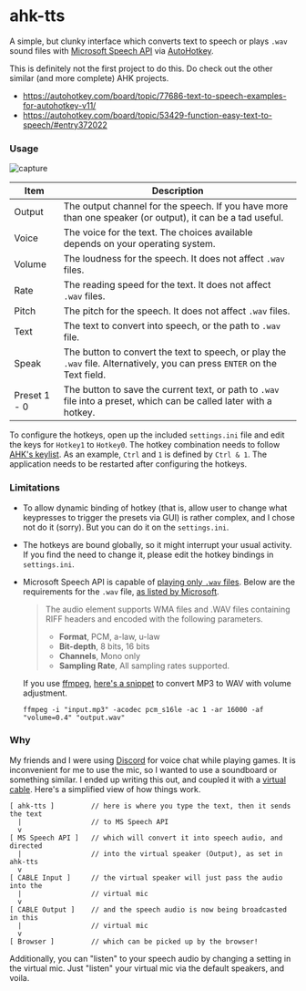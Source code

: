 ahk-tts
===

A simple, but clunky interface which converts text to speech or plays `.wav` sound files with [Microsoft Speech API](https://msdn.microsoft.com/en-us/library/ms723602%28v=vs.85%29.aspx) via [AutoHotkey](https://autohotkey.com/).

This is definitely not the first project to do this. Do check out the other similar (and more complete) AHK projects.

- https://autohotkey.com/board/topic/77686-text-to-speech-examples-for-autohotkey-v11/
- https://autohotkey.com/board/topic/53429-function-easy-text-to-speech/#entry372022


### Usage

![capture](https://cloud.githubusercontent.com/assets/3540471/22048860/bc0dd828-dd6a-11e6-9d23-c4ea4ed486d1.png)

| Item   | Description |
| ------ | --- |
| Output | The output channel for the speech. If you have more than one speaker (or output), it can be a tad useful. |
| Voice  | The voice for the text. The choices available depends on your operating system. |
| Volume | The loudness for the speech. It does not affect `.wav` files. |
| Rate   | The reading speed for the text. It does not affect `.wav` files. |
| Pitch  | The pitch for the speech. It does not affect `.wav` files. |
| Text   | The text to convert into speech, or the path to `.wav` file. |
| Speak  | The button to convert the text to speech, or play the `.wav` file. Alternatively, you can press `ENTER` on the Text field. |
| Preset 1 - 0 | The button to save the current text, or path to `.wav` file into a preset, which can be called later with a hotkey. |

To configure the hotkeys, open up the included `settings.ini` file and edit the keys for `Hotkey1` to `Hotkey0`. The hotkey combination needs to follow [AHK's keylist](https://autohotkey.com/docs/KeyList.htm). As an example, `Ctrl` and `1` is defined by `Ctrl & 1`. The application needs to be restarted after configuring the hotkeys.


### Limitations

- To allow dynamic binding of hotkey (that is, allow user to change what keypresses to trigger the presets via GUI) is rather complex, and I chose not do it (sorry). But you can do it on the `settings.ini`.

- The hotkeys are bound globally, so it might interrupt your usual activity. If you find the need to change it, please edit the hotkey bindings in `settings.ini`.

- Microsoft Speech API is capable of [playing only `.wav` files](https://msdn.microsoft.com/en-us/library/jj127898.aspx#Playback). Below are the requirements for the `.wav` file, [as listed by Microsoft](https://msdn.microsoft.com/en-us/library/hh378414.aspx).
  
  > The audio element supports WMA files and .WAV files containing RIFF headers and encoded with the following parameters.
  > 
  > - **Format**, PCM, a-law, u-law
  > - **Bit-depth**, 8 bits, 16 bits
  > - **Channels**, Mono only
  > - **Sampling Rate**, All sampling rates supported.
  
  If you use [ffmpeg](https://ffmpeg.org/), [here's a snippet](http://stackoverflow.com/questions/13358287/how-to-convert-any-mp3-file-to-wav-16khz-mono-16bit) to convert MP3 to WAV with volume adjustment.
  
  `ffmpeg -i "input.mp3" -acodec pcm_s16le -ac 1 -ar 16000 -af "volume=0.4" "output.wav"`


### Why

My friends and I were using [Discord](https://discordapp.com/) for voice chat while playing games. It is inconvenient for me to use the mic, so I wanted to use a soundboard or something similar. I ended up writing this out, and coupled it with a [virtual cable](http://vb-audio.pagesperso-orange.fr/Cable/index.htm). Here's a simplified view of how things work.

```
[ ahk-tts ]         // here is where you type the text, then it sends the text
  |                 // to MS Speech API
  v
[ MS Speech API ]   // which will convert it into speech audio, and directed
  |                 // into the virtual speaker (Output), as set in ahk-tts
  v
[ CABLE Input ]     // the virtual speaker will just pass the audio into the
  |                 // virtual mic
  v
[ CABLE Output ]    // and the speech audio is now being broadcasted in this
  |                 // virtual mic
  v
[ Browser ]         // which can be picked up by the browser!
```

Additionally, you can "listen" to your speech audio by changing a setting in the virtual mic. Just "listen" your virtual mic via the default speakers, and voila.
